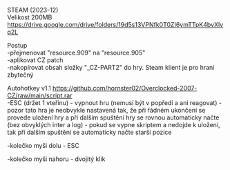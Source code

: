 STEAM (2023-12)
<br/>
Velikost 200MB https://drive.google.com/drive/folders/19d5s13VPNfk0T0ZI6ymTTpK4bvXlvq2L

Postup
<br/>
-přejmenovat "resource.909" na "resource.905"
<br/>
-aplikovat CZ patch
<br/>
-nakopírovat obsah složky "_CZ-PART2" do hry. Steam klient je pro hraní zbytečný

Autohotkey v1.1 https://github.com/hornster02/Overclocked-2007-CZ/raw/main/script.rar
<br/>
-ESC (držet 1 vteřinu) - vypnout hru (nemusí být v popředí a ani reagovat) - pozor tato hra je neobvykle nastavená tak, že při řádném ukončení se provede uložení hry a při dalším spuštění hry se rovnou automaticky načte (bez obvyklých inter a log) - pokud se vypne skriptem a nedojde k uložení, tak při dalším spuštění se automaticky načte starší pozice

-kolečko myši dolu - ESC

-kolečko myši nahoru - dvojitý klik
